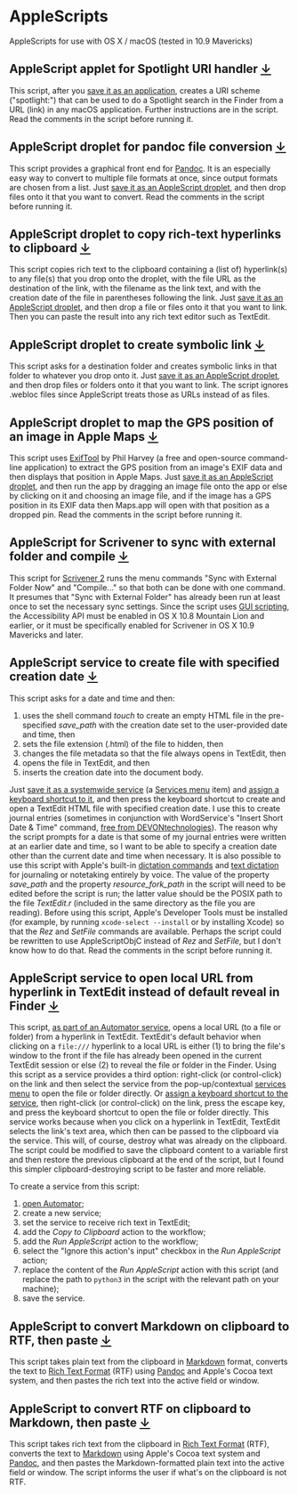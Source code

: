 # AppleScripts
AppleScripts for use with OS X / macOS (tested in 10.9 Mavericks)

## AppleScript applet for Spotlight URI handler [↓](https://github.com/nathan-artist/AppleScripts/blob/master/AppleScript%20applet%20for%20Spotlight%20URI%20handler.applescript)
This script, after you [save it as an application](https://developer.apple.com/library/content/documentation/LanguagesUtilities/Conceptual/MacAutomationScriptingGuide/SaveaScript.html), creates a URI scheme ("spotlight:") that can be used to do a Spotlight search in the Finder from a URL (link) in any macOS application. Further instructions are in the script. Read the comments in the script before running it.

## AppleScript droplet for pandoc file conversion [↓](https://github.com/nathan-artist/AppleScripts/blob/master/AppleScript%20droplet%20for%20pandoc%20file%20conversion.applescript)
This script provides a graphical front end for [Pandoc](https://pandoc.org). It is an especially easy way to convert to multiple file formats at once, since output formats are chosen from a list. Just [save it as an AppleScript droplet](https://developer.apple.com/library/content/documentation/LanguagesUtilities/Conceptual/MacAutomationScriptingGuide/SaveaScript.html), and then drop files onto it that you want to convert. Read the comments in the script before running it.

## AppleScript droplet to copy rich-text hyperlinks to clipboard [↓](https://github.com/nathan-artist/AppleScripts/blob/master/AppleScript%20droplet%20to%20copy%20rich-text%20hyperlinks%20to%20clipboard.applescript)
This script copies rich text to the clipboard containing a (list of) hyperlink(s) to any file(s) that you drop onto the droplet, with the file URL as the destination of the link, with the filename as the link text, and with the creation date of the file in parentheses following the link. Just [save it as an AppleScript droplet](https://developer.apple.com/library/content/documentation/LanguagesUtilities/Conceptual/MacAutomationScriptingGuide/SaveaScript.html), and then drop a file or files onto it that you want to link. Then you can paste the result into any rich text editor such as TextEdit.

## AppleScript droplet to create symbolic link [↓](https://github.com/nathan-artist/AppleScripts/blob/master/AppleScript%20droplet%20to%20create%20symbolic%20link.applescript)
This script asks for a destination folder and creates symbolic links in that folder to whatever you drop onto it. Just [save it as an AppleScript droplet](https://developer.apple.com/library/content/documentation/LanguagesUtilities/Conceptual/MacAutomationScriptingGuide/SaveaScript.html), and then drop files or folders onto it that you want to link. The script ignores .webloc files since AppleScript treats those as URLs instead of as files.

## AppleScript droplet to map the GPS position of an image in Apple Maps [↓](https://github.com/nathan-artist/AppleScripts/blob/master/AppleScript%20droplet%20to%20map%20the%20GPS%20position%20of%20an%20image%20in%20Apple%20Maps.applescript)
This script uses [ExifTool](https://en.wikipedia.org/wiki/ExifTool) by Phil Harvey (a free and open-source command-line application) to extract the GPS position from an image's EXIF data and then displays that position in Apple Maps. Just [save it as an AppleScript droplet](https://developer.apple.com/library/content/documentation/LanguagesUtilities/Conceptual/MacAutomationScriptingGuide/SaveaScript.html), and then run the app by dragging an image file onto the app or else by clicking on it and choosing an image file, and if the image has a GPS position in its EXIF data then Maps.app will open with that position as a dropped pin. Read the comments in the script before running it.

## AppleScript for Scrivener to sync with external folder and compile [↓](https://github.com/nathan-artist/AppleScripts/blob/master/AppleScript%20for%20Scrivener%20to%20sync%20with%20external%20folder%20and%20compile.applescript)
This script for [Scrivener 2](https://www.literatureandlatte.com/scrivener) runs the menu commands "Sync with External Folder Now" and "Compile..." so that both can be done with one command. It presumes that "Sync with External Folder" has already been run at least once to set the necessary sync settings. Since the script uses [GUI scripting](http://www.macosautomation.com/mavericks/guiscripting/), the Accessibility API must be enabled in OS X 10.8 Mountain Lion and earlier, or it must be specifically enabled for Scrivener in OS X 10.9 Mavericks and later.

## AppleScript service to create file with specified creation date [↓](https://github.com/nathan-artist/AppleScripts/blob/master/AppleScript%20service%20to%20create%20file%20with%20specified%20creation%20date.applescript)
This script asks for a date and time and then:
1. uses the shell command *touch* to create an empty HTML file in the pre-specified *save_path* with the creation date set to the user-provided date and time, then
2. sets the file extension (.html) of the file to hidden, then
3. changes the file metadata so that the file always opens in TextEdit, then
4. opens the file in TextEdit, and then
5. inserts the creation date into the document body.

Just [save it as a systemwide service](https://developer.apple.com/library/content/documentation/LanguagesUtilities/Conceptual/MacAutomationScriptingGuide/MakeaSystem-WideService.html) (a [Services menu](https://en.wikipedia.org/wiki/Services_menu) item) and [assign a keyboard shortcut to it](https://www.macworld.com/article/215544/how-to-use-services-in-mac-os-x.html), and then press the keyboard shortcut to create and open a TextEdit HTML file with specified creation date. I use this to create journal entries (sometimes in conjunction with WordService's "Insert Short Date & Time" command, [free from DEVONtechnologies](http://www.devontechnologies.com/products/freeware.html)). The reason why the script prompts for a date is that some of my journal entries were written at an earlier date and time, so I want to be able to specify a creation date other than the current date and time when necessary. It is also possible to use this script with Apple's built-in [dictation commands](https://developer.apple.com/library/content/documentation/LanguagesUtilities/Conceptual/MacAutomationScriptingGuide/UseDictationtoRunScripts.html) and [text dictation](https://support.apple.com/en-us/HT202584) for journaling or notetaking entirely by voice. The value of the property *save_path* and the property *resource_fork_path* in the script will need to be edited before the script is run; the latter value should be the POSIX path to the file *TextEdit.r* (included in the same directory as the file you are reading). Before using this script, Apple's Developer Tools must be installed (for example, by running `xcode-select --install` or by installing Xcode) so that the *Rez* and *SetFile* commands are available. Perhaps the script could be rewritten to use AppleScriptObjC instead of *Rez* and *SetFile*, but I don't know how to do that. Read the comments in the script before running it.

## AppleScript service to open local URL from hyperlink in TextEdit instead of default reveal in Finder [↓](https://github.com/nathan-artist/AppleScripts/blob/master/AppleScript%20service%20to%20open%20local%20URL%20from%20hyperlink%20in%20TextEdit%20instead%20of%20default%20reveal%20in%20Finder.applescript)
This script, [as part of an Automator service](https://developer.apple.com/library/content/documentation/LanguagesUtilities/Conceptual/MacAutomationScriptingGuide/MakeaSystem-WideService.html), opens a local URL (to a file or folder) from a hyperlink in TextEdit. TextEdit's default behavior when clicking on a `file:///` hyperlink to a local URL is either (1) to bring the file's window to the front if the file has already been opened in the current TextEdit session or else (2) to reveal the file or folder in the Finder. Using this script as a service provides a third option: right-click (or control-click) on the link and then select the service from the pop-up/contextual [services menu](https://en.wikipedia.org/wiki/Services_menu) to open the file or folder directly. Or [assign a keyboard shortcut to the service](https://www.macworld.com/article/215544/how-to-use-services-in-mac-os-x.html), then right-click (or control-click) on the link, press the escape key, and press the keyboard shortcut to open the file or folder directly. This service works because when you click on a hyperlink in TextEdit, TextEdit selects the link's text area, which then can be passed to the clipboard via the service. This will, of course, destroy what was already on the clipboard. The script could be modified to save the clipboard content to a variable first and then restore the previous clipboard at the end of the script, but I found this simpler clipboard-destroying script to be faster and more reliable.

To create a service from this script:
1. [open Automator](https://developer.apple.com/library/content/documentation/LanguagesUtilities/Conceptual/MacAutomationScriptingGuide/MakeaSystem-WideService.html);
2. create a new service;
3. set the service to receive rich text in TextEdit;
4. add the *Copy to Clipboard* action to the workflow;
5. add the *Run AppleScript* action to the workflow;
6. select the "Ignore this action's input" checkbox in the *Run AppleScript* action;
7. replace the content of the *Run AppleScript* action with this script (and replace the path to `python3` in the script with the relevant path on your machine);
8. save the service.

## AppleScript to convert Markdown on clipboard to RTF, then paste [↓](https://github.com/nathan-artist/AppleScripts/blob/master/AppleScript%20to%20convert%20Markdown%20on%20clipboard%20to%20RTF%2C%20then%20paste.applescript)
This script takes plain text from the clipboard in [Markdown](https://en.wikipedia.org/wiki/Markdown) format, converts the text to [Rich Text Format](https://en.wikipedia.org/wiki/Rich_Text_Format) (RTF) using [Pandoc](https://pandoc.org) and Apple's Cocoa text system, and then pastes the rich text into the active field or window.

## AppleScript to convert RTF on clipboard to Markdown, then paste [↓](https://github.com/nathan-artist/AppleScripts/blob/master/AppleScript%20to%20convert%20RTF%20on%20clipboard%20to%20Markdown%2C%20then%20paste.applescript)
This script takes rich text from the clipboard in [Rich Text Format](https://en.wikipedia.org/wiki/Rich_Text_Format) (RTF), converts the text to [Markdown](https://en.wikipedia.org/wiki/Markdown) using Apple's Cocoa text system and [Pandoc](https://pandoc.org), and then pastes the Markdown-formatted plain text into the active field or window. The script informs the user if what's on the clipboard is not RTF.

